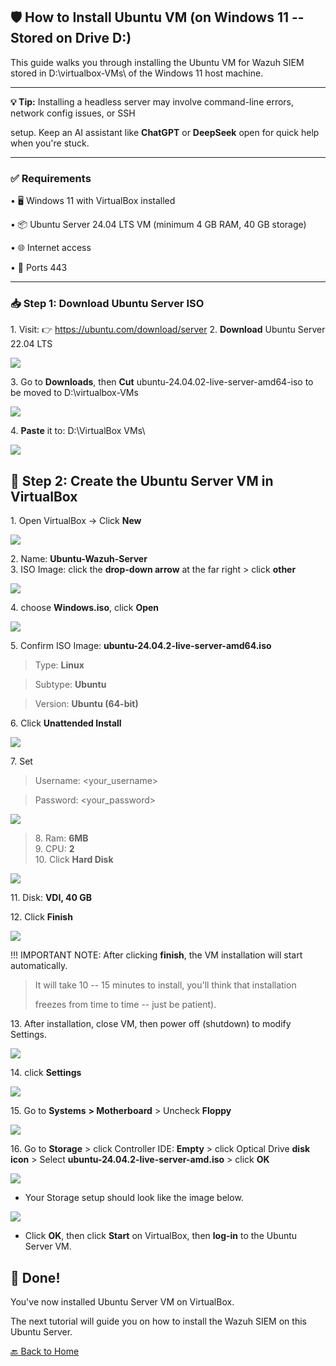 ﻿## 🛡️ How to Install Ubuntu VM (on Windows 11 -- Stored on Drive D:)

This guide walks you through installing the Ubuntu VM for Wazuh SIEM stored in D:\\virtualbox-VMs\\ of the Windows 11 host machine.

---

**💡 Tip:** Installing a headless server may involve command-line errors, network config issues, or SSH

setup. Keep an AI assistant like **ChatGPT** or **DeepSeek** open for
quick help when you're stuck.

---

### ✅ Requirements

• 🖥️ Windows 11 with VirtualBox installed

• 📦 Ubuntu Server 24.04 LTS VM (minimum 4 GB RAM, 40 GB storage)

• 🌐 Internet access

• 🔐 Ports 443

---

### **📥 Step 1: Download Ubuntu Server ISO**

 1\. Visit: 👉 <https://ubuntu.com/download/server>
 2\. **Download** Ubuntu Server 22.04 LTS

![](../images/4ubuntu2-images/1.png) 

3\. Go to **Downloads**, then **Cut** ubuntu-24.04.02-live-server-amd64-iso to be moved to D:\\virtualbox-VMs

![](../images/4ubuntu2-images/2.png) 

4\. **Paste** it to: D:\\VirtualBox VMs\\

![](../images/4ubuntu2-images/3.png) 

## 🧰 Step 2: Create the Ubuntu Server VM in VirtualBox

1\.  Open VirtualBox → Click **New**

![](../images/4ubuntu2-images/4.png) 

2\. Name: **Ubuntu-Wazuh-Server**\
3\. ISO Image: click the **drop-down arrow** at the far right \> click **other**

![](../images/4ubuntu2-images/5.png) 

4\. choose **Windows.iso**, click **Open**

![](../images/4ubuntu2-images/6.png)
 
5\. Confirm ISO Image: **ubuntu-24.04.2-live-server-amd64.iso**

> Type: **Linux**

> Subtype: **Ubuntu**

> Version: **Ubuntu (64-bit)**

6\. Click **Unattended Install**

![](../images/4ubuntu2-images/7.png) 

7\. Set 

> Username: \<your_username\>

> Password: \<your_password\>

![](../images/4ubuntu2-images/8.png) 

> 8\. Ram: **6MB**\
> 9. CPU: **2**\
> 10. Click **Hard Disk**

![](../images/4ubuntu2-images/9.png) 

11\. Disk: **VDI, 40 GB**

12\. Click **Finish**

![](../images/4ubuntu2-images/10.png) 

!!! IMPORTANT NOTE: After clicking **finish**, the VM installation will
start automatically.

> It will take 10 -- 15 minutes to install, you'll think that
> installation
>
> freezes from time to time -- just be patient).

13\. After installation, close VM, then power off (shutdown) to modify
Settings.

![](../images/4ubuntu2-images/11.png) 

14\. click **Settings**

![](../images/4ubuntu2-images/12.png) 

15\. Go to **Systems** **\> Motherboard** \> Uncheck **Floppy**

![](../images/4ubuntu2-images/13.png) 

16\. Go to **Storage** \> click Controller IDE: **Empty** \> click
Optical Drive **disk icon** \> Select **ubuntu-24.04.2-live-server-amd.iso** \> click **OK**

![](../images/4ubuntu2-images/14.png) 

- Your Storage setup should look like the image below.

![](../images/4ubuntu2-images/15.png) 

- Click **OK**, then click **Start** on VirtualBox, then **log-in** to
  the Ubuntu Server VM.

## 🎉 Done!

You've now installed Ubuntu Server VM on VirtualBox.

The next tutorial will guide you on how to install the Wazuh SIEM on
this Ubuntu Server.

[🔙 Back to Home](../index.md)
